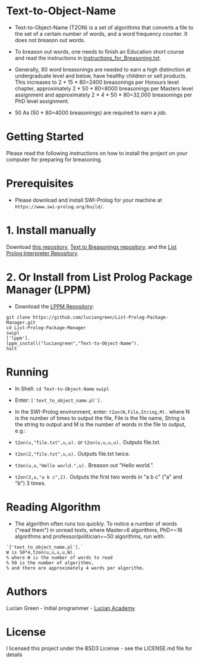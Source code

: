 # Text-to-Object-Name

* Text-to-Object-Name (T2ON) is a set of algorithms that converts a file to the set of a certain number of words, and a word frequency counter.  It does not breason out words.

* To breason out words, one needs to finish an Education short course and read the instructions in <a href="https://github.com/luciangreen/Text-to-Object-Name/blob/main/Instructions_for_Breasoning.txt">Instructions_for_Breasoning.txt</a>.

* Generally, 80 word breasonings are needed to earn a high distinction at undergraduate level and below, have healthy children or sell products.  This increases to 2 * 15 * 80=2400 breasonings per Honours level chapter, approximately 2 * 50 * 80=8000 breasonings per Masters level assignment and approximately 2 * 4 * 50 * 80=32,000 breasonings per PhD level assignment.

* 50 As (50 * 80=4000 breasonings) are required to earn a job.

# Getting Started

Please read the following instructions on how to install the project on your computer for preparing for breasoning.

# Prerequisites

* Please download and install SWI-Prolog for your machine at `https://www.swi-prolog.org/build/`.

# 1. Install manually

Download <a href="http://github.com/luciangreen/Text-to-Object-Name/">this repository</a>, <a href="http://github.com/luciangreen/Text-to-Breasonings/">Text to Breasonings repository</a>, and the <a href="https://github.com/luciangreen/listprologinterpreter">List Prolog Interpreter Repository</a>.

# 2. Or Install from List Prolog Package Manager (LPPM)

* Download the <a href="https://github.com/luciangreen/List-Prolog-Package-Manager">LPPM Repository</a>:

```
git clone https://github.com/luciangreen/List-Prolog-Package-Manager.git
cd List-Prolog-Package-Manager
swipl
['lppm'].
lppm_install("luciangreen","Text-to-Object-Name").
halt
```

# Running

* In Shell:
`cd Text-to-Object-Name`
`swipl`

* Enter:
`['text_to_object_name.pl'].`

* In the SWI-Prolog environment, enter:
`t2on(N,File,String,M).`
where N is the number of times to output the file, File is the file name, String is the string to output and M is the number of words in the file to output, e.g.:
* `t2on(u,"file.txt",u,u).` or `t2on(u,u,u,u).`
Outputs file.txt.
* `t2on(2,"file.txt",u,u).`
Outputs file.txt twice.
* `t2on(u,u,"Hello world.",u).`
Breason out "Hello world.".
* `t2on(3,u,"a b c",2).`
Outputs the first two words in "a b c" ("a" and "b") 3 times.

# Reading Algorithm

* The algorithm often runs too quickly.  To notice a number of words ("read them") in unread texts, where Master=6 algorithms, PhD=~16 algorithms and professor/politician=~50 algorithms, run with:
```
`['text_to_object_name.pl'].`
W is 50*4,t2on(u,u,u,u,W).
% where W is the number of words to read
% 50 is the number of algorithms,
% and there are approximately 4 words per algorithm.
```

# Authors

Lucian Green - Initial programmer - <a href="https://www.lucianacademy.com/">Lucian Academy</a>

# License

I licensed this project under the BSD3 License - see the LICENSE.md file for details
